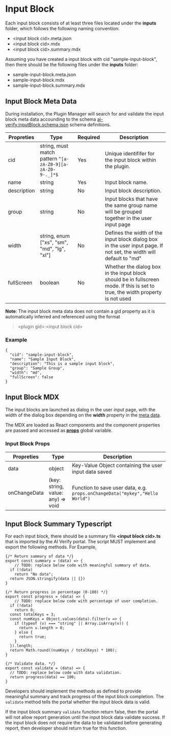 # Input Block

Each input block consists of at least three files located under the **inputs** folder, which follows the following naming convention:

* \<input block cid\>.meta.json
* \<input block cid\>.mdx
* \<input block cid\>.summary.mdx

Assuming you have created a input block with cid "sample-input-block", then there should be the following files under the **inputs** folder:

* sample-input-block.meta.json
* sample-input-block.mdx
* sample-input-block.summary.mdx

## Input Block Meta Data

During installation, the Plugin Manager will search for and validate the input block meta data accounding to the schema [ai-verify.inputBlock.schema.json](../schemas/ai-verify.inputBlock.schema.json) schema definitions.

| Propreties | Type | Required | Description |
| ---------- | ---- | -------- | ----------- |
| cid | string, must match pattern `^[a-zA-Z0-9][a-zA-Z0-9-._]*$` | Yes | Unique identififer for the input block within the plugin. |
| name | string | Yes | Input block name. |
| description | string | No | Input block description. |
| group | string | No | Input blocks that have the same group name will be grouped together in the user input page |
| width | string, enum ["xs", "sm", "md", "lg", "xl"] | No | Defines the width of the input block dialog box in the user input page. If not set, the width will default to "md" |
| fullScreen | boolean | No | Whether the dialog box in the input block should be in fullscreen mode. If this is set to true, the width property is not used |

**Note**: The input block meta data does not contain a gid property as it is automatically inferred and referenced using the format

> \<plugin gid\>:\<input block cid\>

### Example

```
{
  "cid": "sample-input-block",
  "name": "Sample Input Block",
  "description": "This is a sample input block",
  "group": "Sample Group",
  "width": "md",
  "fullScreen": false
}
```

## Input Block MDX

The input blocks are launched as dialog in the user input page, with the width of the dialog box depending on the **width** property in the [meta data](#input-block-meta-data). 

The MDX are loaded as React components and the component properties are passed and accessed as [**props**](https://mdxjs.com/docs/using-mdx/#props) global variable. 

### Input Block Props

| Propreties | Type | Description |
| ---------- | ---- | ----------- |
| data | object | Key-Value Object containing the user input data saved |
| onChangeData | (key: string, value: any) => void | Function to save user data, e.g. `props.onChangeData("mykey","Hello World")` |

## Input Block Summary Typescript

For each input block, there should be a summary file **\<input block cid\>.ts** that is imported by the AI Verify portal. The script MUST implement and export the following methods. For Example,

```
{/* Return summary of data */}
export const summary = (data) => {
	// TODO: replace below code with meaningful summary of data.
  if (!data)
    return "No data";
  return JSON.stringify(data || {})
}

{/* Return progress in percentage (0-100) */}
export const progress = (data) => {
	// TODO: replace below code with percentage of user completion.
  if (!data)
    return 0;
  const totalKeys = 3;
  const numKeys = Object.values(data).filter(v => {
    if (typeof (v) === "string" || Array.isArray(v)) {
      return v.length > 0;
    } else {
      return true;
    }
  }).length;
  return Math.round((numKeys / totalKeys) * 100);
}

{/* Validate data. */}
export const validate = (data) => {
  // TODO: replace below code with data validation. 
  return progress(data) == 100;
}
```

Developers should implement the methods as defined to provide meaningful summary and track progress of the input block completion. The `validate` method tells the portal whether the input block data is valid.

If the input block summary `validate` function return false, then the portal will not allow report generation until the input block data validate success. If the input block does not require the data to be validated before generating report, then developer should return true for this function.
